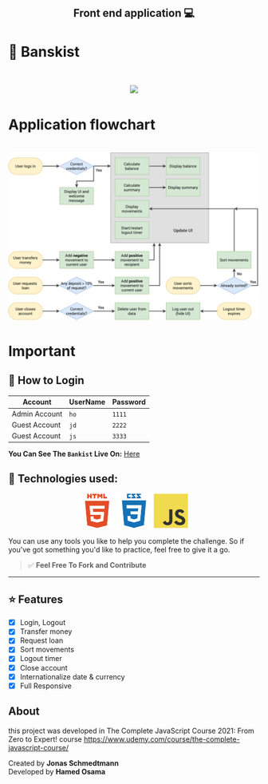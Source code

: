 ## <h2 align="center">Front end application 💻</h2>

# 💸 Banskist

<h1 align="center">
    <img src="./img/Demo.gif"/>
</h1>

# Application flowchart

<h1 align="center">
    <img src="./img/Bankist-flowchart.png"/>
</h1>

# Important

## :key: How to Login

| Account       | UserName | Password |
| ------------- | -------- | -------- |
| Admin Account | `ho`     | `1111`   |
| Guest Account | `jd`     | `2222`   |
| Guest Account | `js`     | `3333`   |

**You Can See The `Bankist` Live On:** [Here](https://hamedosama.github.io/Bankist/)

## :rocket: Technologies used:

<p align="center">
<img src="https://github.com/devicons/devicon/blob/master/icons/html5/html5-plain-wordmark.svg" alt="html5"  width="70" height="70"/>
<img src="https://github.com/devicons/devicon/blob/master/icons/css3/css3-plain-wordmark.svg" alt="css3" width="70" height="70"/>
<img src="https://github.com/devicons/devicon/blob/master/icons/javascript/javascript-original.svg" alt="javascript" width="70" height="70"/>
</p>

You can use any tools you like to help you complete the challenge. So if you've got something you'd like to practice, feel free to give it a go.

> ✅ **Feel Free To Fork and Contribute**

---

## ⭐ Features

- [x] Login, Logout
- [x] Transfer money
- [x] Request loan
- [x] Sort movements
- [x] Logout timer
- [x] Close account
- [x] Internationalize date & currency
- [x] Full Responsive

## About

this project was developed in The Complete JavaScript Course 2021: From Zero to Expert! course
https://www.udemy.com/course/the-complete-javascript-course/

Created by **Jonas Schmedtmann** <br>
Developed by **Hamed Osama**
